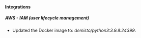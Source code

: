 #### Integrations
##### AWS - IAM (user lifecycle management)
- Updated the Docker image to: *demisto/python3:3.9.8.24399*.
